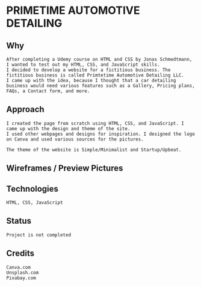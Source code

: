 # PRIMETIME AUTOMOTIVE DETAILING 


## Why 
    After completing a Udemy course on HTML and CSS by Jonas Schmedtmann, I wanted to test out my HTML, CSS, and JavaScript skills. 
    I decided to develop a website for a fictitious business. The fictitious business is called Primtetime Automotive Detailing LLC. 
    I came up with the idea, because I thought that a car detailing business would need various features such as a Gallery, Pricing plans, FAQs, a Contact form, and more. 

## Approach

    I created the page from scratch using HTML, CSS, and JavaScript. I came up with the design and theme of the site. 
    I used other webpages and designs for inspiration. I designed the logo on Canva and used various sources for the pictures. 

    The theme of the website is Simple/Minimalist and Startup/Upbeat. 

## Wireframes / Preview Pictures

## Technologies 
    HTML, CSS, JavaScript

## Status
    Project is not completed

## Credits
    Canva.com
    Unsplash.com
    Pixabay.com
